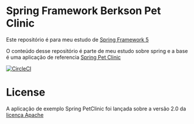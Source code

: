 # Spring Framework Berkson Pet Clinic

Este repositório é para meu estudo de [Spring Framework 5](https://github.com/berkson/sfg-pet-clinic)

O conteúdo desse repositório é parte de meu estudo sobre spring e a base é uma aplicação
de referencia [Spring Pet Clinic](https://github.com/spring-projects/spring-petclinic)

[![CircleCI](https://circleci.com/gh/berkson/sfg-pet-clinic.svg?style=svg&circle-token=ff9cbd2669ab3e39f21d3e9e12c0eba4a84dae5c)](https://github.com/berkson/sfg-pet-clinic)


# License

A aplicação de exemplo Spring PetClinic foi lançada sobre a versão 2.0 da 
[licença Apache](https://www.apache.org/licenses/LICENSE-2.0)